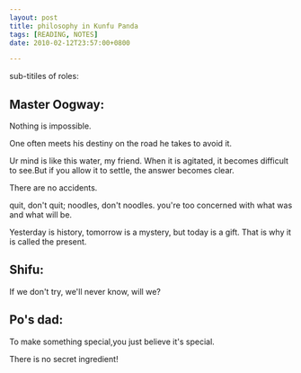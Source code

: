```yaml
---
layout: post
title: philosophy in Kunfu Panda
tags: [READING, NOTES]
date: 2010-02-12T23:57:00+0800

---
```


sub-titiles of roles:  
  
## Master Oogway:

Nothing is impossible.  
  
One often meets his destiny on the road he takes to avoid it.  
  
Ur mind is like this water, my friend. When it is agitated, it becomes difficult to see.But if you allow it to settle, the answer becomes clear.  
  
There are no accidents.  
  
quit, don't quit; noodles, don't noodles. you're too concerned with what was and what will be.  
  
Yesterday is history, tomorrow is a mystery, but today is a gift. That is why it is called the present.  
## Shifu: 
If we don't try, we'll never know, will we?  

## Po's dad:

To make something special,you just believe it's special.  
  
There is no secret ingredient!